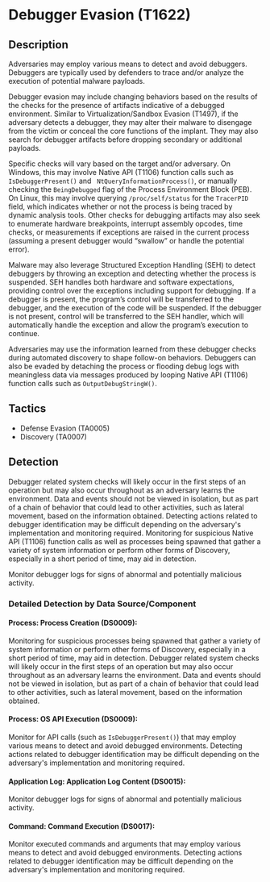 # Debugger Evasion (T1622)

## Description
Adversaries may employ various means to detect and avoid debuggers. Debuggers are typically used by defenders to trace and/or analyze the execution of potential malware payloads.

Debugger evasion may include changing behaviors based on the results of the checks for the presence of artifacts indicative of a debugged environment. Similar to Virtualization/Sandbox Evasion (T1497), if the adversary detects a debugger, they may alter their malware to disengage from the victim or conceal the core functions of the implant. They may also search for debugger artifacts before dropping secondary or additional payloads.

Specific checks will vary based on the target and/or adversary. On Windows, this may involve Native API (T1106) function calls such as ```IsDebuggerPresent()``` and ``` NtQueryInformationProcess()```, or manually checking the ```BeingDebugged``` flag of the Process Environment Block (PEB). On Linux, this may involve querying `/proc/self/status` for the `TracerPID` field, which indicates whether or not the process is being traced by dynamic analysis tools. Other checks for debugging artifacts may also seek to enumerate hardware breakpoints, interrupt assembly opcodes, time checks, or measurements if exceptions are raised in the current process (assuming a present debugger would “swallow” or handle the potential error).

Malware may also leverage Structured Exception Handling (SEH) to detect debuggers by throwing an exception and detecting whether the process is suspended. SEH handles both hardware and software expectations, providing control over the exceptions including support for debugging. If a debugger is present, the program’s control will be transferred to the debugger, and the execution of the code will be suspended. If the debugger is not present, control will be transferred to the SEH handler, which will automatically handle the exception and allow the program’s execution to continue.

Adversaries may use the information learned from these debugger checks during automated discovery to shape follow-on behaviors. Debuggers can also be evaded by detaching the process or flooding debug logs with meaningless data via messages produced by looping Native API (T1106) function calls such as ```OutputDebugStringW()```.

## Tactics
- Defense Evasion (TA0005)
- Discovery (TA0007)

## Detection
Debugger related system checks will likely occur in the first steps of an operation but may also occur throughout as an adversary learns the environment. Data and events should not be viewed in isolation, but as part of a chain of behavior that could lead to other activities, such as lateral movement, based on the information obtained. Detecting actions related to debugger identification may be difficult depending on the adversary's implementation and monitoring required. Monitoring for suspicious Native API (T1106) function calls as well as processes being spawned that gather a variety of system information or perform other forms of Discovery, especially in a short period of time, may aid in detection.

Monitor debugger logs for signs of abnormal and potentially malicious activity.

### Detailed Detection by Data Source/Component
#### Process: Process Creation (DS0009): 
Monitoring for suspicious processes being spawned that gather a variety of system information or perform other forms of Discovery, especially in a short period of time, may aid in detection. Debugger related system checks will likely occur in the first steps of an operation but may also occur throughout as an adversary learns the environment. Data and events should not be viewed in isolation, but as part of a chain of behavior that could lead to other activities, such as lateral movement, based on the information obtained.

#### Process: OS API Execution (DS0009): 
Monitor for API calls (such as ```IsDebuggerPresent()```) that may employ various means to detect and avoid debugged environments. Detecting actions related to debugger identification may be difficult depending on the adversary's implementation and monitoring required.

#### Application Log: Application Log Content (DS0015): 
Monitor debugger logs for signs of abnormal and potentially malicious activity.

#### Command: Command Execution (DS0017): 
Monitor executed commands and arguments that may employ various means to detect and avoid debugged environments. Detecting actions related to debugger identification may be difficult depending on the adversary's implementation and monitoring required.

